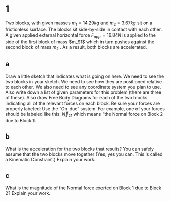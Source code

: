 # 1

Two blocks, with given masses $m_1 = 14.29 kg$ and $m_2 = 3.67 kg$ sit on a frictionless surface. The blocks sit side-by-side in contact with each other. A given applied external horizontal force $F_{app} = 16.84 N$ is applied to the side of the first block of mass $m_$1$ which in turn pushes against the second block of mass $m_2$ . As a result, both blocks are accelerated.

## a

Draw a little sketch that indicates what is going on here. We need to see the two blocks in your sketch. We need to see how they are positioned relative to each other. We also need to see any coordinate system you plan to use. Also write down a list of given parameters for this problem (there are three of these). Also draw Free Body Diagrams for each of the two blocks indicating all of the relevant forces on each block. Be sure your forces are properly labeled: Use the “On-due” system. For example, one of your forces should be labeled like this: $\vec N_{21}$ which means “the Normal force on Block 2 due to Block 1.

## b

What is the acceleration for the two blocks that results? You can safely assume that the two blocks move together (Yes, yes you can. This is called a Kinematic Constraint.) Explain your work.

## c

What is the magnitude of the Normal force exerted on Block 1 due to Block 2? Explain your work.


